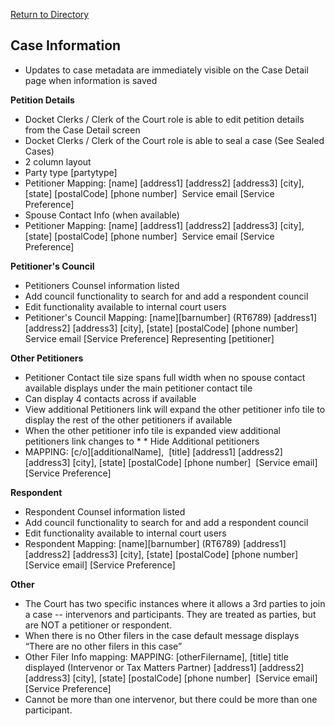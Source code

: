[Return to Directory](./README.md)

## Case Information
* Updates to case metadata are immediately visible on the Case Detail page when information is saved

**Petition Details**
* Docket Clerks / Clerk of the Court role is able to edit petition details from the Case Detail screen
* Docket Clerks / Clerk of the Court role is able to seal a case (See Sealed Cases)
* 2 column layout
* Party type [partytype]
* Petitioner Mapping: [name] [address1] [address2] [address3] [city], [state] [postalCode] [phone number]  Service email [Service Preference]
* Spouse Contact Info (when available)
* Petitioner Mapping: [name] [address1] [address2] [address3] [city], [state] [postalCode] [phone number]  Service email [Service Preference]

**Petitioner's Council**

* Petitioners Counsel information listed
* Add council functionality to search for and add a respondent council
* Edit functionality available to internal court users
* Petitioner's Council Mapping: [name][barnumber] (RT6789) [address1] [address2] [address3] [city], [state] [postalCode] [phone number]  Service email [Service Preference] Representing [petitioner]

**Other Petitioners**
* Petitioner Contact tile size spans full width when no spouse contact available displays under the main petitioner contact tile
* Can display 4 contacts across if available
* View additional Petitioners link will expand the other petitioner info tile to display the rest of the other petitioners if available
* When the other petitioner info tile is expanded view additional petitioners link changes to * * Hide Additional petitioners
* MAPPING: [c/o][additionalName],  [title] [address1] [address2] [address3] [city], [state] [postalCode] [phone number]  [Service email] [Service Preference]

**Respondent**
* Respondent Counsel information listed
* Add council functionality to search for and add a respondent council
* Edit functionality available to internal court users
* Respondent Mapping: [name][barnumber] (RT6789) [address1] [address2] [address3] [city], [state] [postalCode] [phone number]  [Service email] [Service Preference]

**Other**
* The Court has two specific instances where it allows a 3rd parties to join a case -- intervenors and participants. They are treated as parties, but are NOT a petitioner or respondent.
* When there is no Other filers in the case default message displays “There are no other filers in this case”
* Other Filer Info mapping: MAPPING: [otherFilername], [title] title displayed (Intervenor or Tax Matters Partner) [address1] [address2] [address3] [city], [state] [postalCode] [phone number]  [Service email] [Service Preference]
* Cannot be more than one intervenor, but there could be more than one participant.
